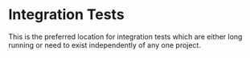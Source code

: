 # Integration Tests

This is the preferred location for integration tests which are either long running or need to exist independently of any one project.